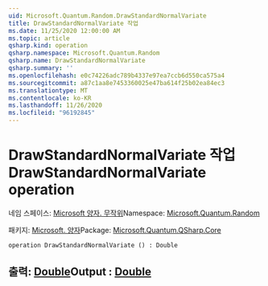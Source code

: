 ```yaml
---
uid: Microsoft.Quantum.Random.DrawStandardNormalVariate
title: DrawStandardNormalVariate 작업
ms.date: 11/25/2020 12:00:00 AM
ms.topic: article
qsharp.kind: operation
qsharp.namespace: Microsoft.Quantum.Random
qsharp.name: DrawStandardNormalVariate
qsharp.summary: ''
ms.openlocfilehash: e0c74226adc789b4337e97ea7ccb6d550ca575a4
ms.sourcegitcommit: a87c1aa8e7453360025e47ba614f25b02ea84ec3
ms.translationtype: MT
ms.contentlocale: ko-KR
ms.lasthandoff: 11/26/2020
ms.locfileid: "96192845"
---
```

# <a name="drawstandardnormalvariate-operation"></a><span data-ttu-id="8a363-102">DrawStandardNormalVariate 작업</span><span class="sxs-lookup"><span data-stu-id="8a363-102">DrawStandardNormalVariate operation</span></span>

<span data-ttu-id="8a363-103">네임 스페이스: [Microsoft 양자. 무작위](xref:Microsoft.Quantum.Random)</span><span class="sxs-lookup"><span data-stu-id="8a363-103">Namespace: [Microsoft.Quantum.Random](xref:Microsoft.Quantum.Random)</span></span>

<span data-ttu-id="8a363-104">패키지: [Microsoft. 양자](https://nuget.org/packages/Microsoft.Quantum.QSharp.Core)</span><span class="sxs-lookup"><span data-stu-id="8a363-104">Package: [Microsoft.Quantum.QSharp.Core](https://nuget.org/packages/Microsoft.Quantum.QSharp.Core)</span></span>




```qsharp
operation DrawStandardNormalVariate () : Double
```


## <a name="output--double"></a><span data-ttu-id="8a363-105">출력: [Double](xref:microsoft.quantum.lang-ref.double)</span><span class="sxs-lookup"><span data-stu-id="8a363-105">Output : [Double](xref:microsoft.quantum.lang-ref.double)</span></span>

